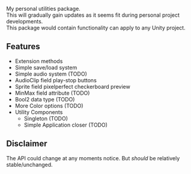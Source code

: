 My personal utilities package.  
This will gradually gain updates as it seems fit during personal project developments.  
This package would contain functionality can apply to any Unity project.

## Features
  - Extension methods
  - Simple save/load system
  - Simple audio system (TODO)
  - AudioClip field play-stop buttons
  - Sprite field pixelperfect checkerboard preview
  - MinMax field attribute (TODO)
  - Bool2 data type (TODO)
  - More Color options (TODO)
  - Utility Components
    - Singleton (TODO)
    - Simple Application closer (TODO)


## Disclaimer
The API could change at any moments notice. But *should* be relatively stable/unchanged.
